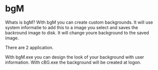 bgM
===

Whats is bgM? With bgM you can create custom backgrounds. It will use system informatie to add this to a image you select and saves the backround image to disk. It will change youre background to the saved image.

There are 2 application.

With bgM.exe you can design the look of your background with user information.
With cBG.exe the background will be created at logon.


